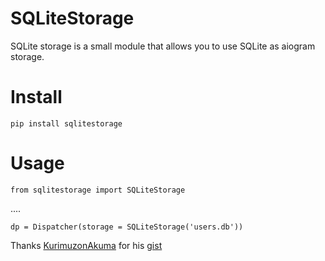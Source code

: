 # SQLiteStorage
SQLite storage is a small module that allows you to use SQLite as aiogram storage.

# Install
```pip install sqlitestorage```

# Usage
```from sqlitestorage import SQLiteStorage```

....

```dp = Dispatcher(storage = SQLiteStorage('users.db'))```


Thanks [KurimuzonAkuma](https://github.com/KurimuzonAkuma) for his [gist](https://gist.github.com/KurimuzonAkuma/683eec4d62e111578a42608d4485fc27)